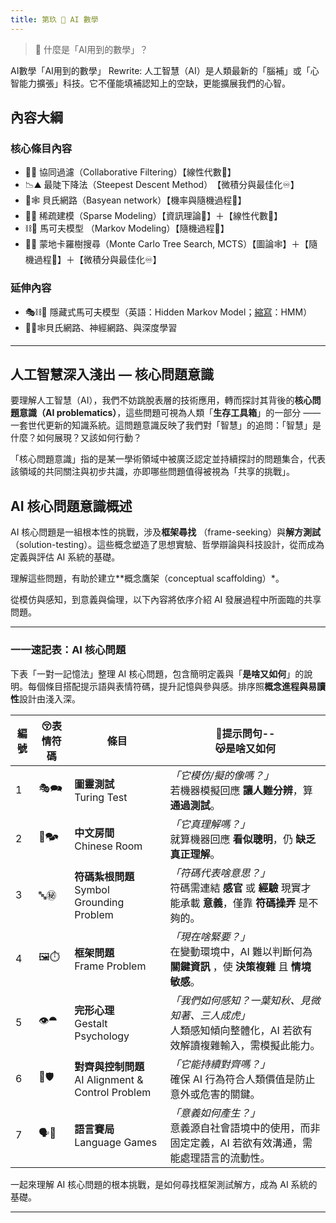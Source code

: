 ```yaml
---
title: 第玖 📐 AI 數學
---
```

>  📐 什麼是「AI用到的數學」？

AI數學「AI用到的數學」
Rewrite: 人工智慧（AI）是人類最新的「腦補」或「心智能力擴張」科技。它不僅能填補認知上的空缺，更能擴展我們的心智。

## 內容大綱

### 核心條目內容

* 🤝🚿 協同過濾（Collaborative Filtering）【線性代數📐】
* 📉⛰️ 最陡下降法（Steepest Descent Method）　【微積分與最佳化♾️】
* 🔮🕸️ 貝氏網路（Basyean network）【機率與隨機過程🎲】
* 🧹🧩 稀疏建模（Sparse Modeling）【資訊理論📡】＋【線性代數📐】
* ⛓️🔄 馬可夫模型 （Markov Modeling）【隨機過程🎲】
* 🌲🧭 蒙地卡羅樹搜尋（Monte Carlo Tree Search, MCTS）【圖論🕸️】＋【隨機過程🎲】＋【微積分與最佳化♾️】

### 延伸內容
* 🎭⛓️🔄 隱藏式馬可夫模型（英語：Hidden Markov Model；[縮寫](https://www.bing.com/ck/a?!&&p=7177dae7687073560b92a2eb4ca411d909096e63c48973b87f4dfb5fc0bdf163JmltdHM9MTc1NTY0ODAwMA&ptn=3&ver=2&hsh=4&fclid=0d3f41e7-b7e7-6b62-1d16-57deb6f76a1b&u=a1L3NlYXJjaD9xPee4ruWvqyUyMHdpa2lwZWRpYSZmb3JtPVdJS0lSRQ&ntb=1)：HMM）
* 🧠🔮🕸️貝氏網路、神經網路、與深度學習

---


## 人工智慧深入淺出 — 核心問題意識

要理解人工智慧（AI），我們不妨跳脫表層的技術應用，轉而探討其背後的**核心問題意識（AI problematics）**，這些問題可視為人類「**生存工具箱**」的一部分 —— 一套世代更新的知識系統。這問題意識反映了我們對「智慧」的追問：「智慧」是什麼？如何展現？又該如何行動？

「核心問題意識」指的是某一學術領域中被廣泛認定並持續探討的問題集合，代表該領域的共同關注與初步共識，亦即哪些問題值得被視為「共享的挑戰」。

## AI 核心問題意識概述

AI 核心問題是一組根本性的挑戰，涉及**框架尋找** （frame-seeking）與**解方測試**（solution-testing）。這些概念塑造了思想實驗、哲學辯論與科技設計，從而成為定義與評估 AI 系統的基礎。

理解這些問題，有助於建立**概念鷹架（conceptual scaffolding）*。

從模仿與感知，到意義與倫理，以下內容將依序介紹 AI 發展過程中所面臨的共享問題。

---

### 一一速記表：AI 核心問題

下表「一對一記憶法」整理 AI 核心問題，包含簡明定義與「**是啥又如何**」的說明。每個條目搭配提示語與表情符碼，提升記憶與參與感。排序照**概念進程與易讀性**設計由淺入深。


| 編號  | 😚表情符碼 | 條目                                            | 🤔提示問句--<br>😽是啥又如何                                                   |
| --- | ------ | --------------------------------------------- | --------------------------------------------------------------------- |
| 1   | 🎭🗪   | **圖靈測試**<br>Turing Test                       | _「它模仿/擬的像嗎？」_<br>若機器模擬回應 **讓人難分辨**，算 **通過測試**。                        |
| 2   | 🧱🗫   | **中文房間**<br>Chinese Room                      | _「它真理解嗎？」_<br>就算機器回應 **看似聰明**，仍 **缺乏真正理解**。                           |
| 3   | 🔤㊙    | **符碼紮根問題**<br>Symbol Grounding Problem        | _「符碼代表啥意思？」_<br>符碼需連結 **感官** 或 **經驗** 現實才能承載 **意義**，僅靠 **符碼操弄** 是不夠的。 |
| 4   | 🖼️⏱️  | **框架問題**<br>Frame Problem                     | _「現在啥緊要？」_<br>在變動環境中，AI 難以判斷何為 **關鍵資訊** ，使 **決策複雜** 且 **情境敏感**。       |
| 5   | 👁️⯊   | **完形心理**<br>Gestalt Psychology                | _「我們如何感知？一葉知秋、見微知著、三人成虎」_<br>人類感知傾向整體化，AI 若欲有效解讀複雜輸入，需模擬此能力。          |
| 6   | 🎯🛡️  | **對齊與控制問題**<br>AI Alignment & Control Problem | _「它能持續對齊嗎？」_<br>確保 AI 行為符合人類價值是防止意外或危害的關鍵。                            |
| 7   | 🗣️🎲  | **語言賽局**<br>Language Games                    | _「意義如何產生？」_<br>意義源自社會語境中的使用，而非固定定義，AI 若欲有效溝通，需能處理語言的流動性。              |

一起來理解 AI 核心問題的根本挑戰，是如何尋找框架測試解方，成為 AI 系統的基礎。

---
